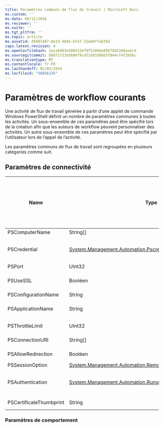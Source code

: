 ```yaml
---
title: Paramètres communs de flux de travail | Microsoft Docs
ms.custom: ''
ms.date: 09/12/2016
ms.reviewer: ''
ms.suite: ''
ms.tgt_pltfrm: ''
ms.topic: article
ms.assetid: d5891467-8e13-484d-b7af-32e6bffab35d
caps.latest.revision: 4
ms.openlocfilehash: 2aca4483e500432ef9f52804e85678d2268aa4cd
ms.sourcegitcommit: b6871f21bd666f9cd71dd336bb3f844cf472b56c
ms.translationtype: MT
ms.contentlocale: fr-FR
ms.lasthandoff: 02/03/2019
ms.locfileid: "56856135"
---
```

# <a name="common-workflow-parameters"></a>Paramètres de workflow courants

Une activité de flux de travail générée à partir d’une applet de commande Windows PowerShell définit un nombre de paramètres communes à toutes les activités. Un sous-ensemble de ces paramètres peut être spécifié lors de la création afin que les auteurs de workflow peuvent personnaliser des activités. Un autre sous-ensemble de ces paramètres peut être spécifié par l’utilisateur lors de l’appel de l’activité.

Les paramètres communs de flux de travail sont regroupées en plusieurs catégories comme suit.

## <a name="connectivity-parameters"></a>Paramètres de connectivité

|Name|Type|Description|Peut être spécifié par l’utilisateur final au moment de l’exécution ?|Peut être spécifié par l’auteur de workflow lors de la création ?|Peut être spécifié par l’auteur de workflow à l’instanciation ?|
|----------|----------|-----------------|-----------------------------------------------------|------------------------------------------------------------|-----------------------------------------------------------|
|PSComputerName|String[]|Une liste de noms d’ordinateurs pour lequel lancer les travaux.|Oui|Oui|Oui|
|PSCredential|[System.Management.Automation.Pscredential](/dotnet/api/System.Management.Automation.PSCredential)|Les informations d’identification de l’authentification à utiliser pour vous connecter à des ordinateurs spécifiés par le paramètre PSComputerName. Ce paramètre est valide uniquement si PSComputerName est spécifié.|Oui|Oui|Oui|
|PSPort|UInt32|Le port à utiliser pour exécuter le workflow.|Oui|Oui|Oui|
|PSUseSSL|Booléen|Utiliser le protocole de couche de Sockets sécurisée (SSL) pour établir une connexion sécurisée à l’ordinateur distant pour exécuter le workflow.|Oui|Oui|Oui|
|PSConfigurationName|String|La configuration de session utilisée pour exécuter le flux de travail.|Oui|Oui|Oui|
|PSApplicationName|String|La partie de nom d’application de l’URI de connexion pour l’exécution de flux de travail. Utilisez ce paramètre uniquement lorsque vous n’utilisez pas le paramètre ConnectionURI.|Oui|Oui|Oui|
|PSThrottleLimit|UInt32|Le nombre maximal de connexions simultanées qui peuvent être établies pour exécuter le flux de travail.|Oui|TBD|Oui|
|PSConnectionURI|String[]|Tableau d’URI qualifié complet qui spécifient les points de terminaison pour les sessions interactives permettant d’exécuter le flux de travail.|Oui|Oui|Oui|
|PSAllowRedirection|Booléen|Spécifie s’il faut autoriser la redirection de cette connexion vers un autre URI pour exécuter le workflow.|Oui|Oui|Oui|
|PSSessionOption|[System.Management.Automation.Remoting.Pssessionoption](/dotnet/api/System.Management.Automation.Remoting.PSSessionOption)|Options avancées pour la session utilisée pour exécuter le workflow.|Oui|Oui|Oui|
|PSAuthentication|[System.Management.Automation.Runspaces.Authenticationmechanism](/dotnet/api/System.Management.Automation.Runspaces.AuthenticationMechanism)|Une valeur de la [System.Management.Automation.Runspaces.Authenticationmechanism](/dotnet/api/System.Management.Automation.Runspaces.AuthenticationMechanism) énumération qui spécifie le mécanisme d’authentification utilisé pour authentifier les informations d’identification de l’utilisateur.|Oui|Oui|Oui|
|PSCertificateThumbprint|String|Numérique certificat de clé publique (X509) d’un compte d’utilisateur qui a l’autorisation d’exécuter le workflow.|Oui|Oui|Oui|

### <a name="behavior-parameters"></a>Paramètres de comportement